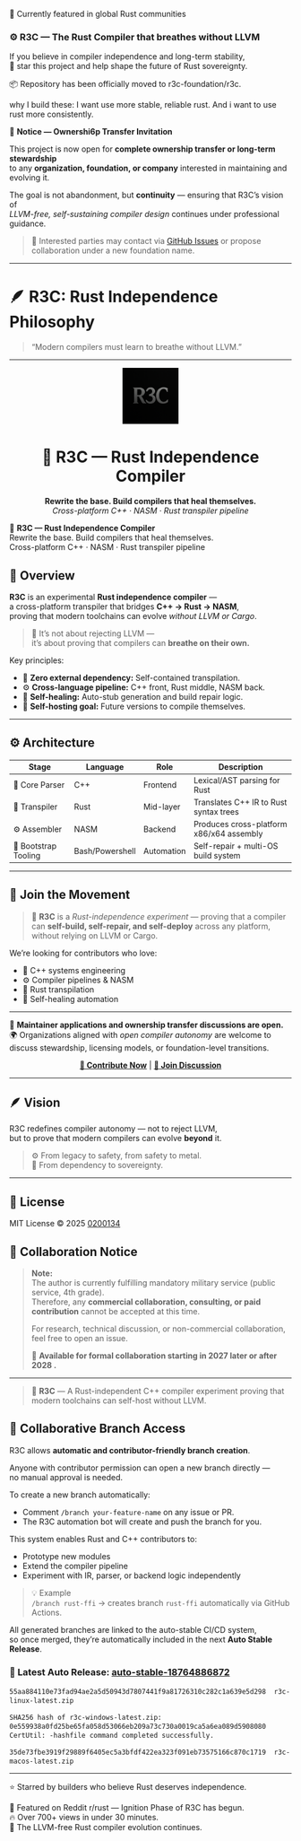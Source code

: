 🌋 Currently featured in global Rust communities

### ⚙️ R3C — The Rust Compiler that breathes without LLVM
If you believe in compiler independence and long-term stability,  
🌟 star this project and help shape the future of Rust sovereignty.

📦 Repository has been officially moved to r3c-foundation/r3c.

why  I  build  these:  I  want use more  stable, reliable rust.  And  i  want  to  use rust  more  consistently.

📢 **Notice — Ownershi6p Transfer Invitation**

This project is now open for **complete ownership transfer or long-term stewardship**  
to any **organization, foundation, or company** interested in maintaining and evolving it.

The goal is not abandonment, but **continuity** — ensuring that R3C’s vision of  
*LLVM-free, self-sustaining compiler design* continues under professional guidance.

> 💼 Interested parties may contact via [GitHub Issues](https://github.com/0200134/r3c/issues)
> or propose collaboration under a new foundation name.

---

# 🪶 R3C: Rust Independence Philosophy
> “Modern compilers must learn to breathe without LLVM.”

---

<p align="center">
  <img src="https://raw.githubusercontent.com/0200134/r3c/main/docs/r3c_logo.png" width="100" alt="R3C Logo">
</p>

<h1 align="center">🦋 R3C — Rust Independence Compiler</h1>
<p align="center">
  <strong>Rewrite the base. Build compilers that heal themselves.</strong><br>
  <em>Cross-platform C++ · NASM · Rust transpiler pipeline</em>
</p>

🌸 **R3C — Rust Independence Compiler**  
Rewrite the base. Build compilers that heal themselves.  
Cross-platform C++ · NASM · Rust transpiler pipeline  

## 🧭 Overview

**R3C** is an experimental **Rust independence compiler** —  
a cross-platform transpiler that bridges **C++ → Rust → NASM**,  
proving that modern toolchains can evolve *without LLVM or Cargo*.

> 🧠 It’s not about rejecting LLVM —  
> it’s about proving that compilers can **breathe on their own.**

Key principles:
- 🧩 **Zero external dependency:** Self-contained transpilation.
- ⚙️ **Cross-language pipeline:** C++ front, Rust middle, NASM back.
- 🦋 **Self-healing:** Auto-stub generation and build repair logic.
- 🔁 **Self-hosting goal:** Future versions to compile themselves.

---

## ⚙️ Architecture

| Stage | Language | Role | Description |
|--------|-----------|------|-------------|
| 🧱 Core Parser | C++ | Frontend | Lexical/AST parsing for Rust |
| 🦀 Transpiler | Rust | Mid-layer | Translates C++ IR to Rust syntax trees |
| ⚙️ Assembler | NASM | Backend | Produces cross-platform x86/x64 assembly |
| 🧩 Bootstrap Tooling | Bash/Powershell | Automation | Self-repair + multi-OS build system |

---

## 💬 Join the Movement

> 🧠 **R3C** is a *Rust-independence experiment* — proving that a compiler can **self-build, self-repair, and self-deploy** across any platform, without relying on LLVM or Cargo.

We’re looking for contributors who love:
- 🧩 C++ systems engineering  
- ⚙️ Compiler pipelines & NASM  
- 🦀 Rust transpilation  
- 🤖 Self-healing automation  

---

🔧 **Maintainer applications and ownership transfer discussions are open.**  
🌍 Organizations aligned with *open compiler autonomy* are welcome to discuss stewardship, licensing models, or foundation-level transitions.

<p align="center">
  <a href="https://github.com/0200134/r3c/issues/new?template=feature.yml"><b>🚀 Contribute Now</b></a> |
  <a href="https://github.com/0200134/r3c/discussions"><b>💬 Join Discussion</b></a>
</p>

---

## 🪶 Vision

R3C redefines compiler autonomy — not to reject LLVM,  
but to prove that modern compilers can evolve **beyond** it.

> ⚙️ From legacy to safety, from safety to metal.  
> 🧠 From dependency to sovereignty.

---

## 📜 License

MIT License © 2025 [0200134](https://github.com/0200134)

## 🤝 Collaboration Notice

> **Note:**  
> The author is currently fulfilling mandatory military service (public service, 4th grade).  
> Therefore, any **commercial collaboration, consulting, or paid contribution** cannot be accepted at this time.  
>  
> For research, technical discussion, or non-commercial collaboration, feel free to open an issue.  
>  
> 📅 **Available for formal collaboration starting in 2027  later or  after  2028  .**
---

> 🧠 **R3C** — A Rust-independent C++ compiler experiment proving that modern toolchains can self-host without LLVM.


## 🌿 Collaborative Branch Access

R3C allows **automatic and contributor-friendly branch creation**.

Anyone with contributor permission can open a new branch directly —  
no manual approval is needed.

To create a new branch automatically:
- Comment `/branch your-feature-name` on any issue or PR.
- The R3C automation bot will create and push the branch for you.

This system enables Rust and C++ contributors to:
- Prototype new modules
- Extend the compiler pipeline
- Experiment with IR, parser, or backend logic independently

> 💡 Example  
> `/branch rust-ffi` → creates branch `rust-ffi` automatically via GitHub Actions.

All generated branches are linked to the auto-stable CI/CD system,  
so once merged, they’re automatically included in the next **Auto Stable Release**.


### 🔖 Latest Auto Release: [auto-stable-18764886872](https://github.com/0200134/r3c/releases/tag/auto-stable-18764886872)

```
55aa884110e73fad94ae2a5d50943d7807441f9a81726310c282c1a639e5d298  r3c-linux-latest.zip
```

```
SHA256 hash of r3c-windows-latest.zip:
0e559938a0fd25be65fa058d53066eb209a73c730a0019ca5a6ea089d5908080
CertUtil: -hashfile command completed successfully.

```

```
35de73fbe3919f29889f6405ec5a3bfdf422ea323f091eb73575166c870c1719  r3c-macos-latest.zip
```

---
⭐ Starred by builders who believe Rust deserves independence.

🚀 Featured on Reddit r/rust — Ignition Phase of R3C has begun.  
🔥 Over 700+ views in under 30 minutes.  
🧠 The LLVM-free Rust compiler evolution continues.







